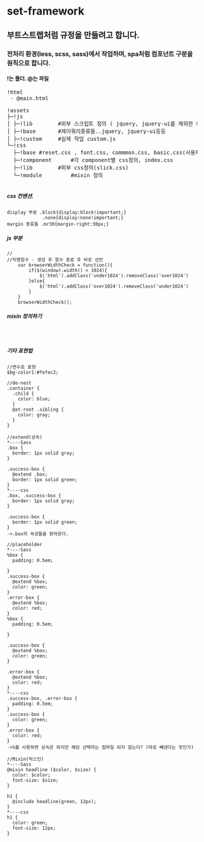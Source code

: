 # set-framework

## 부트스트랩처럼 규정을 만들려고 합니다. 

### 전처리 환경(less, scss, sass)에서 작업하며, spa처럼 컴포넌트 구분을 원칙으로 합니다. 

#### !는 폴더. @는 파일
<pre>
!html 
 - @main.html

!assets 
├─!js
│ ├─!lib		#외부 스크립트 정의 ( jquery, jquery-ui를 제외한 나머지)
│ ├─!base		#제이쿼리종류들..jquery, jquery-ui등등
│ ├─!custom		#실제 작업 custom.js
└─!css
  ├─!base #reset.css , font.css, commmon.css, basic.css(사용자정의 css mg:30px), index.css('다른 css들 @import');
  ├─!component		#각 component별 css정의, index.css
  ├─!lib		#외부 css정의(slick.css) 
  └─!module 		#mixin 정의

</pre>

##### css 컨벤션.
```
display 부분 .block{display:block!important;}
             .none{display:none!important;}
margin 종류들 .mr30{margin-right:30px;}

```
##### js 부분 
```
//
//익명함수 - 생성 후 함수 종료 후 바로 선언
    var browserWidthCheck = function(){
        if($(window).width() < 1024){
            $('html').addClass('under1024').removeClass('over1024')
        }else{
            $('html').addClass('over1024').removeClass('under1024')
        }
    }
    browserWidthCheck();

```


##### mixin 정의하기
```



```

##### 기타 표현법
```
//변수로 표현
$bg-color1:#fefec2;

//de-nest
.container {
  .child {
    color: blue;
  }
  @at-root .sibling {
    color: gray;
  }
}

//extend(상속)
*----Sass
.box {
  border: 1px solid gray;
}

.success-box {
  @extend .box;
  border: 1px solid green;
}
*----css
.box, .success-box {
  border: 1px solid gray;
}

.success-box {
  border: 1px solid green;
}
->.box의 속성들을 받아온다. 

//placeholder 
*----Sass
%box {
  padding: 0.5em;

}
.success-box {
  @extend %box;
  color: green;
}
.error-box {
  @extend %box;
  color: red;
}
%box {
  padding: 0.5em;

}

.success-box {
  @extend %box;
  color: green;
}

.error-box {
  @extend %box;
  color: red;
}
*----css
.success-box, .error-box {
  padding: 0.5em;
}
.success-box {
  color: green;
}
.error-box {
  color: red;
}
->%를 사용하면 상속은 하지만 해당 선택자는 컴파일 되지 않는다? (따로 빼낸다는 뜻인가)

//Mixin(믹스인)
*----Sass
@mixin headline ($color, $size) {
  color: $color;
  font-size: $size;
}

h1 {
  @include headline(green, 12px);
}
*----css
h1 {
  color: green;
  font-size: 12px;
}
```
